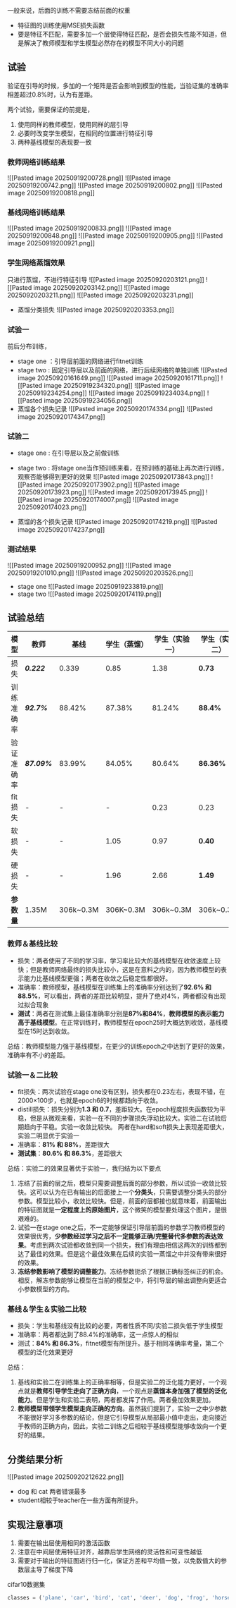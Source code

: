 一般来说，后面的训练不需要冻结前面的权重
- 特征图的训练使用MSE损失函数
- 要是特征不匹配，需要多加一个层使得特征匹配，是否会损失性能不知道，但是解决了教师模型和学生模型必然存在的模型不同大小的问题
## 试验
验证在引导的时候，多加的一个矩阵是否会影响到模型的性能，当验证集的准确率相差超过0.8%时，认为有差距。

两个试验，需要保证的前提是，
1. 使用同样的教师模型，使用同样的层引导
2. 必要时改变学生模型，在相同的位置进行特征引导
3. 两种基线模型的表现要一致

### 教师网络训练结果
![[Pasted image 20250919200728.png]]
![[Pasted image 20250919200742.png]]
![[Pasted image 20250919200802.png]]
![[Pasted image 20250919200818.png]]


### 基线网络训练结果
![[Pasted image 20250919200833.png]]
![[Pasted image 20250919200848.png]]
![[Pasted image 20250919200905.png]]
![[Pasted image 20250919200921.png]]

### 学生网络蒸馏效果
只进行蒸馏，不进行特征引导
![[Pasted image 20250920203121.png]]
![[Pasted image 20250920203142.png]]
![[Pasted image 20250920203211.png]]
![[Pasted image 20250920203231.png]]
- 蒸馏分类损失
![[Pasted image 20250920203353.png]]



### 试验一
前后分布训练，
- stage one ：引导层前面的网络进行fitnet训练
- stage two :  固定引导层以及前面的网络，进行后续网络的单独训练
![[Pasted image 20250920161649.png]]
![[Pasted image 20250920161711.png]]
![[Pasted image 20250919234320.png]]
![[Pasted image 20250919234254.png]]
![[Pasted image 20250919234034.png]]
![[Pasted image 20250919234056.png]]
 - 蒸馏各个损失记录
![[Pasted image 20250920174334.png]]
![[Pasted image 20250920174347.png]]



### 试验二
- stage one : 在引导层以及之前做训练
- stage two : 将stage one当作预训练来看，在预训练的基础上再次进行训练，观察否能够得到更好的效果
![[Pasted image 20250920173843.png]]
![[Pasted image 20250920173902.png]]
![[Pasted image 20250920173923.png]]
![[Pasted image 20250920173945.png]]
![[Pasted image 20250920174007.png]]
![[Pasted image 20250920174023.png]]

- 蒸馏的各个损失记录
![[Pasted image 20250920174219.png]]
![[Pasted image 20250920174237.png]]

### 测试结果

![[Pasted image 20250919200952.png]]
![[Pasted image 20250919201010.png]]
![[Pasted image 20250920203526.png]]

- stage one
![[Pasted image 20250919233819.png]]
- stage two
![[Pasted image 20250920174119.png]]


## 试验总结

| 模型      | 教师           | 基线        | 学生（蒸馏）    | 学生（实验一）   | 学生（实验二）    |
| ------- | ------------ | --------- | --------- | --------- | ---------- |
| 损失      | ***0.222***  | 0.339     | 0.85      | 1.38      | **0.73**   |
| 训练准确率   | ***92.7%***  | 88.42%    | 87.38%    | 81.24%    | **88.4%**  |
| 验证准确率   | ***87.09%*** | 83.99%    | 84.05%    | 80.64%    | **86.36%** |
| fit损失   | -            | -         | -         | 0.23      | 0.23       |
| 软损失     | -            | -         | 1.05      | 0.97      | **0.40**   |
| 硬损失     | -            | -         | 1.96      | 2.66      | **1.49**   |
| **参数量** | 1.35M        | 306k~0.3M | 306K~0.3M | 306k~0.3M | 306k~0.3M  |


### 教师＆基线比较
- 损失：两者使用了不同的学习率，学习率比较大的基线模型在收敛速度上较快；但是教师网络最终的损失比较小，这是在意料之内的，因为教师模型的表示能力比基线模型更强；两者在收敛之后稳定性都很好。
- 准确率：教师模型，基线模型在训练集上的准确率分别达到了**92.6% 和 88.5%**，可以看出，两者的差距比较明显，提升了绝对4%，两者都没有出现过拟合现象
- **测试**：两者在测试集上最佳准确率分别是**87%和84%**，**教师模型的表示能力高于基线模型**。在正常训练时，教师模型在epoch25时大概达到收敛，基线模型在15时达到收敛。

总结：教师模型能力强于基线模型，在更少的训练epoch之中达到了更好的效果，准确率有不小的差距。
### 试验一＆二比较
- fit损失：两次试验在stage one没有区别，损失都在0.23左右，表现不错，在2000×100步，也就是epoch6的时候都趋向于收敛。
- distill损失：损失分别为**1.3 和 0.7**，差距较大。在epoch程度损失函数较为平稳，但是从微观来看，实验一在不同的步骤损失浮动比较大。实验二在试验后期趋向于平稳。实验一收敛比较快。
	两者在hard和soft损失上表现差距很大，实验二明显优于实验一
- 准确率：**81% 和 88%**，差距很大
- **测试集**：**80.6% 和 86.3%**，差距很大

总结：实验二的效果显著优于实验一，我归结为以下要点
1. 冻结了前面的层之后，模型只需要调整后面的部分参数，所以试验一收敛比较快。这可以认为在已有输出的后面接上一个**分类头**，只需要调整分类头的部分参数。模型比较小，收敛比较快。但是，前面的层都接也就意味着，前面输出的特征图就是**一定程度上的原始图片**，这个微笑的模型要处理这个图片，是很艰难的。
2. 试验一在stage one之后，不一定能够保证引导层前面的参数学习教师模型的效果很优秀，**少参数经过学习之后不一定能够正确/完整替代多参数的表达效果**。考虑到两次试验都收敛到同一个损失，我们有理由相信这两次的训练都到达了最佳的效果。但是这个最佳效果在后续的实验一蒸馏之中并没有带来很好的效果。
3. **冻结参数影响了模型的调整能力**。冻结参数扼杀了根据正确标签纠正的机会。相反，解冻参数能够让模型在当前的模型之中，将引导层的输出调整向更适合小参数模型的方向。


### 基线＆学生＆实验二比较
- 损失：学生和基线没有比较的必要，两者性质不同/实验二损失低于学生模型
- 准确率：两者都达到了88.4%的准确率，这一点惊人的相似
- 测试：**84% 和 86.3%**，fitnet模型有所提升。基于相同准确率考量，第二个模型的泛化效果更好

总结：
1. 基线和实验二在训练集上的正确率相等，但是实验二的泛化能力更好，一个观点就是**教师引导学生走向了正确方向**，一个观点是**蒸馏本身加强了模型的泛化能力**。但是学生和实验二表明，两者都发挥了作用。两者叠加效果更加。
2. **教师模型带领学生模型走向正确的方向**。虽然我们提到了，实验一之中少参数不能很好学习多参数的结论，但是它引导模型从局部最小值中走出，走向接近于教师的正确方向，因此，实验二训练之后相较于基线模型能够收敛向一个更好的结果。 


## 分类结果分析
![[Pasted image 20250920212622.png]]

- dog 和 cat 两者错误最多
- student相较于teacher在一些方面有所提升。


## 实现注意事项

1. 需要在输出层使用相同的激活函数
2. 注意在中间层使用特征对齐，越靠后学生网络的灵活性和可变性越低
3. 需要对于输出的特征图进行归一化，保证方差和平均值一致，以免数值大的参数层主导了梯度下降


cifar10数据集
```python
classes = ('plane', 'car', 'bird', 'cat', 'deer', 'dog', 'frog', 'horse', 'ship', 'truck')
```
